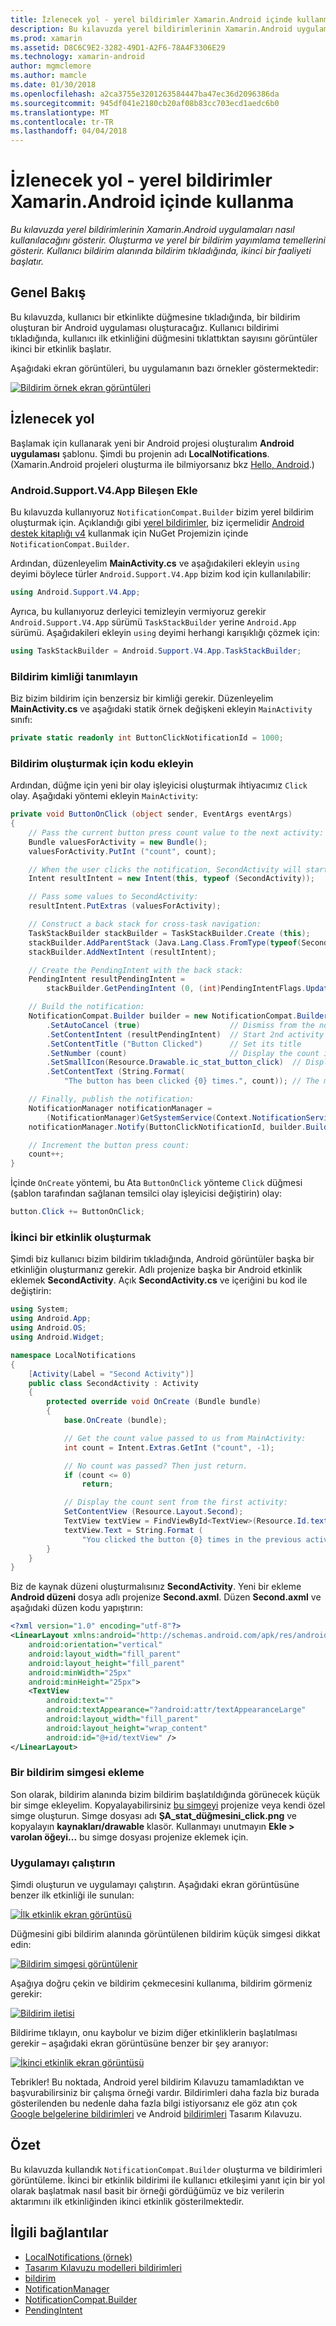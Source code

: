 ```yaml
---
title: İzlenecek yol - yerel bildirimler Xamarin.Android içinde kullanma
description: Bu kılavuzda yerel bildirimlerinin Xamarin.Android uygulamaları nasıl kullanılacağını gösterir. Oluşturma ve yerel bir bildirim yayımlama temellerini gösterir. Kullanıcı bildirim alanında bildirim tıkladığında, ikinci bir faaliyeti başlatır.
ms.prod: xamarin
ms.assetid: D8C6C9E2-3282-49D1-A2F6-78A4F3306E29
ms.technology: xamarin-android
author: mgmclemore
ms.author: mamcle
ms.date: 01/30/2018
ms.openlocfilehash: a2ca3755e3201263584447ba47ec36d2096386da
ms.sourcegitcommit: 945df041e2180cb20af08b83cc703ecd1aedc6b0
ms.translationtype: MT
ms.contentlocale: tr-TR
ms.lasthandoff: 04/04/2018
---
```

# <a name="walkthrough---using-local-notifications-in-xamarinandroid"></a>İzlenecek yol - yerel bildirimler Xamarin.Android içinde kullanma

_Bu kılavuzda yerel bildirimlerinin Xamarin.Android uygulamaları nasıl kullanılacağını gösterir. Oluşturma ve yerel bir bildirim yayımlama temellerini gösterir. Kullanıcı bildirim alanında bildirim tıkladığında, ikinci bir faaliyeti başlatır._


## <a name="overview"></a>Genel Bakış

Bu kılavuzda, kullanıcı bir etkinlikte düğmesine tıkladığında, bir bildirim oluşturan bir Android uygulaması oluşturacağız. Kullanıcı bildirimi tıkladığında, kullanıcı ilk etkinliğini düğmesini tıklattıktan sayısını görüntüler ikinci bir etkinlik başlatır.

Aşağıdaki ekran görüntüleri, bu uygulamanın bazı örnekler göstermektedir:

[![Bildirim örnek ekran görüntüleri](local-notifications-walkthrough-images/1-overview-sml.png)](local-notifications-walkthrough-images/1-overview.png#lightbox)



## <a name="walkthrough"></a>İzlenecek yol

Başlamak için kullanarak yeni bir Android projesi oluşturalım **Android uygulaması** şablonu. Şimdi bu projenin adı **LocalNotifications**. (Xamarin.Android projeleri oluşturma ile bilmiyorsanız bkz [Hello, Android](~/android/get-started/hello-android/hello-android-quickstart.md).)


### <a name="add-the-androidsupportv4app-component"></a>Android.Support.V4.App Bileşen Ekle

Bu kılavuzda kullanıyoruz `NotificationCompat.Builder` bizim yerel bildirim oluşturmak için. Açıklandığı gibi [yerel bildirimler](~/android/app-fundamentals/notifications/local-notifications.md), biz içermelidir [Android destek kitaplığı v4](https://www.nuget.org/packages/Xamarin.Android.Support.v4/) kullanmak için NuGet Projemizin içinde `NotificationCompat.Builder`.

Ardından, düzenleyelim **MainActivity.cs** ve aşağıdakileri ekleyin `using` deyimi böylece türler `Android.Support.V4.App` bizim kod için kullanılabilir:

```csharp
using Android.Support.V4.App;
```

Ayrıca, bu kullanıyoruz derleyici temizleyin vermiyoruz gerekir `Android.Support.V4.App` sürümü `TaskStackBuilder` yerine `Android.App` sürümü. Aşağıdakileri ekleyin `using` deyimi herhangi karışıklığı çözmek için:

```csharp
using TaskStackBuilder = Android.Support.V4.App.TaskStackBuilder;
```


### <a name="define-the-notification-id"></a>Bildirim kimliği tanımlayın

Biz bizim bildirim için benzersiz bir kimliği gerekir. Düzenleyelim **MainActivity.cs** ve aşağıdaki statik örnek değişkeni ekleyin `MainActivity` sınıfı:

```csharp
private static readonly int ButtonClickNotificationId = 1000;
```


### <a name="add-code-to-generate-the-notification"></a>Bildirim oluşturmak için kodu ekleyin

Ardından, düğme için yeni bir olay işleyicisi oluşturmak ihtiyacımız `Click` olay. Aşağıdaki yöntemi ekleyin `MainActivity`:

```csharp
private void ButtonOnClick (object sender, EventArgs eventArgs)
{
    // Pass the current button press count value to the next activity:
    Bundle valuesForActivity = new Bundle();
    valuesForActivity.PutInt ("count", count);

    // When the user clicks the notification, SecondActivity will start up.
    Intent resultIntent = new Intent(this, typeof (SecondActivity));

    // Pass some values to SecondActivity:
    resultIntent.PutExtras (valuesForActivity);

    // Construct a back stack for cross-task navigation:
    TaskStackBuilder stackBuilder = TaskStackBuilder.Create (this);
    stackBuilder.AddParentStack (Java.Lang.Class.FromType(typeof(SecondActivity)));
    stackBuilder.AddNextIntent (resultIntent);

    // Create the PendingIntent with the back stack:            
    PendingIntent resultPendingIntent =
        stackBuilder.GetPendingIntent (0, (int)PendingIntentFlags.UpdateCurrent);

    // Build the notification:
    NotificationCompat.Builder builder = new NotificationCompat.Builder (this)
        .SetAutoCancel (true)                    // Dismiss from the notif. area when clicked
        .SetContentIntent (resultPendingIntent)  // Start 2nd activity when the intent is clicked.
        .SetContentTitle ("Button Clicked")      // Set its title
        .SetNumber (count)                       // Display the count in the Content Info
        .SetSmallIcon(Resource.Drawable.ic_stat_button_click)  // Display this icon
        .SetContentText (String.Format(
            "The button has been clicked {0} times.", count)); // The message to display.

    // Finally, publish the notification:
    NotificationManager notificationManager =
        (NotificationManager)GetSystemService(Context.NotificationService);
    notificationManager.Notify(ButtonClickNotificationId, builder.Build());

    // Increment the button press count:
    count++;
}
```

İçinde `OnCreate` yöntemi, bu Ata `ButtonOnClick` yönteme `Click` düğmesi (şablon tarafından sağlanan temsilci olay işleyicisi değiştirin) olay:

```csharp
button.Click += ButtonOnClick;
```


### <a name="create-a-second-activity"></a>İkinci bir etkinlik oluşturmak

Şimdi biz kullanıcı bizim bildirim tıkladığında, Android görüntüler başka bir etkinliğin oluşturmanız gerekir. Adlı projenize başka bir Android etkinlik eklemek **SecondActivity**. Açık **SecondActivity.cs** ve içeriğini bu kod ile değiştirin:

```csharp
using System;
using Android.App;
using Android.OS;
using Android.Widget;

namespace LocalNotifications
{
    [Activity(Label = "Second Activity")]
    public class SecondActivity : Activity
    {
        protected override void OnCreate (Bundle bundle)
        {
            base.OnCreate (bundle);

            // Get the count value passed to us from MainActivity:
            int count = Intent.Extras.GetInt ("count", -1);

            // No count was passed? Then just return.
            if (count <= 0)
                return;

            // Display the count sent from the first activity:
            SetContentView (Resource.Layout.Second);
            TextView textView = FindViewById<TextView>(Resource.Id.textView);
            textView.Text = String.Format (
                "You clicked the button {0} times in the previous activity.", count);
        }
    }
}
```

Biz de kaynak düzeni oluşturmalısınız **SecondActivity**. Yeni bir ekleme **Android düzeni** dosya adlı projenize **Second.axml**. Düzen **Second.axml** ve aşağıdaki düzen kodu yapıştırın:

```xml
<?xml version="1.0" encoding="utf-8"?>
<LinearLayout xmlns:android="http://schemas.android.com/apk/res/android"
    android:orientation="vertical"
    android:layout_width="fill_parent"
    android:layout_height="fill_parent"
    android:minWidth="25px"
    android:minHeight="25px">
    <TextView
        android:text=""
        android:textAppearance="?android:attr/textAppearanceLarge"
        android:layout_width="fill_parent"
        android:layout_height="wrap_content"
        android:id="@+id/textView" />
</LinearLayout>
```


### <a name="add-a-notification-icon"></a>Bir bildirim simgesi ekleme

Son olarak, bildirim alanında bizim bildirim başlatıldığında görünecek küçük bir simge ekleyelim. Kopyalayabilirsiniz [bu simgeyi](local-notifications-walkthrough-images/ic-stat-button-click.png) projenize veya kendi özel simge oluşturun. Simge dosyası adı **ŞA\_stat\_düğmesini\_click.png** ve kopyalayın **kaynakları/drawable** klasör. Kullanmayı unutmayın **Ekle > varolan öğeyi...**  bu simge dosyası projenize eklemek için.


### <a name="run-the-application"></a>Uygulamayı çalıştırın

Şimdi oluşturun ve uygulamayı çalıştırın. Aşağıdaki ekran görüntüsüne benzer ilk etkinliği ile sunulan:

[![İlk etkinlik ekran görüntüsü](local-notifications-walkthrough-images/2-start-screen-sml.png)](local-notifications-walkthrough-images/2-start-screen.png#lightbox)

Düğmesini gibi bildirim alanında görüntülenen bildirim küçük simgesi dikkat edin:

[![Bildirim simgesi görüntülenir](local-notifications-walkthrough-images/3-notification-icon-sml.png)](local-notifications-walkthrough-images/3-notification-icon.png#lightbox)

Aşağıya doğru çekin ve bildirim çekmecesini kullanıma, bildirim görmeniz gerekir:

[![Bildirim iletisi](local-notifications-walkthrough-images/4-notifications-sml.png)](local-notifications-walkthrough-images/4-notifications.png#lightbox)

Bildirime tıklayın, onu kaybolur ve bizim diğer etkinliklerin başlatılması gerekir &ndash; aşağıdaki ekran görüntüsüne benzer bir şey aranıyor:

[![İkinci etkinlik ekran görüntüsü](local-notifications-walkthrough-images/5-second-activity-sml.png)](local-notifications-walkthrough-images/5-second-activity.png#lightbox)

Tebrikler! Bu noktada, Android yerel bildirim Kılavuzu tamamladıktan ve başvurabilirsiniz bir çalışma örneği vardır. Bildirimleri daha fazla biz burada gösterilenden bu nedenle daha fazla bilgi istiyorsanız ele göz atın çok [Google belgelerine bildirimleri](http://developer.android.com/guide/topics/ui/notifiers/notifications.html) ve Android [bildirimleri](http://developer.android.com/design/patterns/notifications.html) Tasarım Kılavuzu.



## <a name="summary"></a>Özet

Bu kılavuzda kullandık `NotificationCompat.Builder` oluşturma ve bildirimleri görüntüleme. İkinci bir etkinlik bildirimi ile kullanıcı etkileşimi yanıt için bir yol olarak başlatmak nasıl basit bir örneği gördüğümüz ve biz verilerin aktarımını ilk etkinliğinden ikinci etkinlik gösterilmektedir.


## <a name="related-links"></a>İlgili bağlantılar

- [LocalNotifications (örnek)](https://developer.xamarin.com/samples/monodroid/LocalNotifications/)
- [Tasarım Kılavuzu modelleri bildirimleri](http://developer.android.com/design/patterns/notifications.html)
- [bildirim](https://developer.xamarin.com/api/type/Android.App.Notification/)
- [NotificationManager](https://developer.xamarin.com/api/type/Android.App.NotificationManager/)
- [NotificationCompat.Builder](https://developer.android.com/reference/android/support/v4/app/NotificationCompat.Builder.html)
- [PendingIntent](https://developer.xamarin.com/api/type/Android.App.PendingIntent/)
